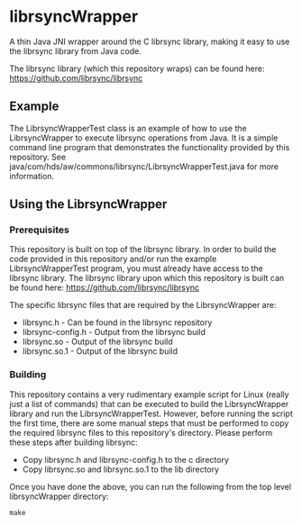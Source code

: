# librsyncWrapper
A thin Java JNI wrapper around the C librsync library, making it easy to use the librsync library from Java code.

The librsync library (which this repository wraps) can be found here:  https://github.com/librsync/librsync

## Example
The LibrsyncWrapperTest class is an example of how to use the LibrsyncWrapper to execute librsync operations
from Java.  It is a simple command line program that demonstrates the functionality provided by this repository.
See java/com/hds/aw/commons/librsync/LibrsyncWrapperTest.java for more information.

## Using the LibrsyncWrapper
### Prerequisites
This repository is built on top of the librsync library.  In order to build the code provided in this repository
and/or run the example LibrsyncWrapperTest program, you must already have access to the librsync library.
The librsync library upon which this repository is built can be found here:  https://github.com/librsync/librsync

The specific librsync files that are required by the LibrsyncWrapper are:
* librsync.h  - Can be found in the librsync repository
* librsync-config.h - Output from the librsync build
* librsync.so - Output of the librsync build
* librsync.so.1 - Output of the librsync build

### Building
This repository contains a very rudimentary example script for Linux (really just a list of commands) that can be
executed to build the LibrsyncWrapper library and run the LibrsyncWrapperTest.  However, before running the script the
first time, there are some manual steps that must be performed to copy the required librsync files to this repository's directory.  Please perform these steps after building librsync:

* Copy librsync.h and librsync-config.h to the c directory
* Copy librsync.so and librsync.so.1 to the lib directory

Once you have done the above, you can run the following from the top level librsyncWrapper directory:

```
make
```

